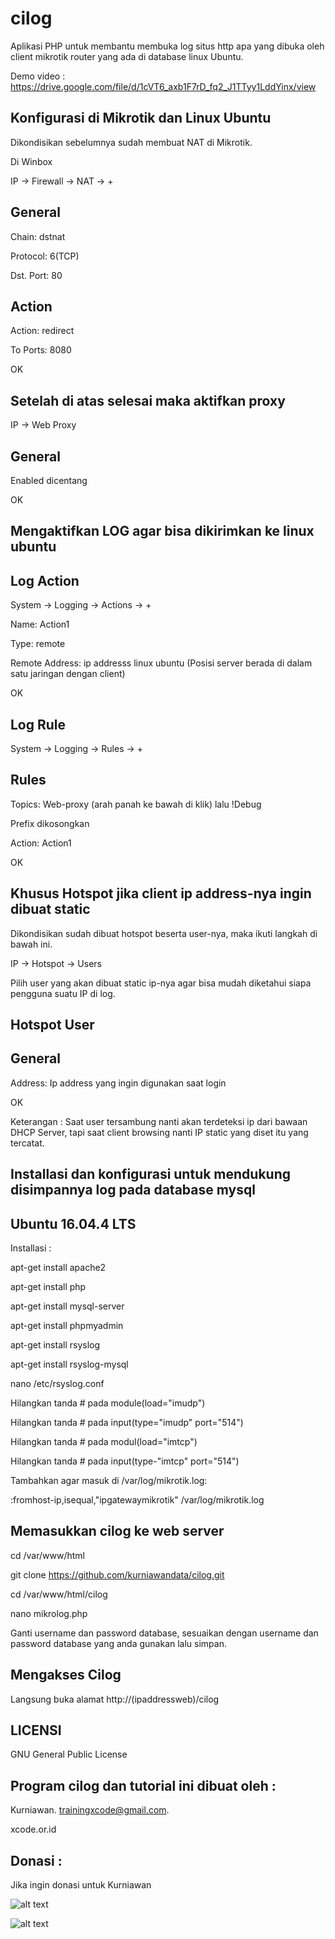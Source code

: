 # cilog
Aplikasi PHP untuk membantu membuka log situs http apa yang dibuka oleh client mikrotik router yang ada di database linux Ubuntu.

Demo video : https://drive.google.com/file/d/1cVT6_axb1F7rD_fq2_J1TTyy1LddYinx/view 

Konfigurasi di Mikrotik dan Linux Ubuntu
----------------------------------------

Dikondisikan sebelumnya sudah membuat NAT di Mikrotik. 

Di Winbox

IP -> Firewall -> NAT -> +

General
-------
Chain: dstnat

Protocol: 6(TCP)

Dst. Port: 80

Action
------

Action: redirect

To Ports: 8080

OK


Setelah di atas selesai maka aktifkan proxy
-------------------------------------------

IP -> Web Proxy

General
-------
Enabled dicentang 

OK

Mengaktifkan LOG agar bisa dikirimkan ke linux ubuntu
-----------------------------------------------------


Log Action
---------- 
System -> Logging -> Actions -> +

Name: Action1

Type: remote

Remote Address: ip addresss linux ubuntu (Posisi server berada di dalam satu jaringan dengan client)

OK

Log Rule
--------

System -> Logging -> Rules -> +

Rules
----- 

Topics: Web-proxy (arah panah ke bawah di klik) lalu !Debug
        
Prefix dikosongkan

Action: Action1

OK

Khusus Hotspot jika client ip address-nya ingin dibuat static
-------------------------------------------------------------

Dikondisikan sudah dibuat hotspot beserta user-nya, maka ikuti langkah di bawah ini.

IP -> Hotspot -> Users

Pilih user yang akan dibuat static ip-nya agar bisa mudah diketahui siapa pengguna suatu IP di log.

Hotspot User
------------

General
------- 

Address: Ip address yang ingin digunakan saat login

OK

Keterangan : Saat user tersambung nanti akan terdeteksi ip dari bawaan DHCP Server, tapi saat client browsing nanti IP static yang diset itu yang tercatat.

Installasi dan konfigurasi untuk mendukung disimpannya log pada database mysql
------------------------------------------------------------------------------


Ubuntu 16.04.4 LTS
------------------

Installasi :

apt-get install apache2

apt-get install php

apt-get install mysql-server

apt-get install phpmyadmin

apt-get install rsyslog

apt-get install rsyslog-mysql

nano /etc/rsyslog.conf

Hilangkan tanda # pada module(load="imudp")

Hilangkan tanda # pada input(type="imudp" port="514")

Hilangkan tanda # pada modul(load="imtcp")

Hilangkan tanda # pada input(type-"imtcp" port="514")

Tambahkan agar masuk di /var/log/mikrotik.log: 

:fromhost-ip,isequal,"ipgatewaymikrotik" /var/log/mikrotik.log

Memasukkan cilog ke web server
------------------------------

cd /var/www/html

git clone https://github.com/kurniawandata/cilog.git

cd /var/www/html/cilog

nano mikrolog.php

Ganti username dan password database, sesuaikan dengan username dan password database yang anda gunakan lalu simpan.

Mengakses Cilog
---------------

Langsung buka alamat http://(ipaddressweb)/cilog


LICENSI
------- 

GNU General Public License 


Program cilog dan tutorial ini dibuat oleh :
--------------------------------------------

Kurniawan. trainingxcode@gmail.com. 

xcode.or.id


Donasi :
--------
Jika ingin donasi untuk Kurniawan

![alt text](http://xcodeserver.my.id/gofood.png)

![alt text](http://xcodeserver.my.id/gopay.png)
